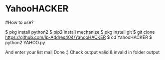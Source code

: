 # YahooHACKER

#How to use?

$ pkg install python2 
$ pip2 install mechanize $ pkg install git 
$ git clone https://github.com/Ip-Addres404/YahooHACKER 
$ cd YahooHACKER 
$ python2 YAHOO.py

And enter your list mail Done :) Check output valid & invalid in folder output
